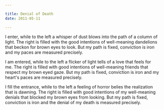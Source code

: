 ```yaml
---

title: Denial of Death
date: 2011-05-11

---
```


I enter, while to the left
a whisper of dust blows
into the path of a column of light.
The right is filled with the good intentions
of well-meaning dandelions that beckon
for brown eyes to look.
But my path is fixed, conviction is iron
and my paces are measured precisely.

I am entered, while to the left
a flicker of light tells
of a love that feels for me.
The right is filled with good intentions
of well-meaning friends that respect
my brown eyed gaze.
But my path is fixed, conviction is iron
and my heart's paces are measured precisely.

I fill the entrance, while to the left
a feeling of horror belies
the realization that is dawning.
The right is filled with good intentions
of my well-meaning denials
that blocked my brown eyes from looking.
But my path is fixed, conviction is iron
and the denial of my death is measured precisely.